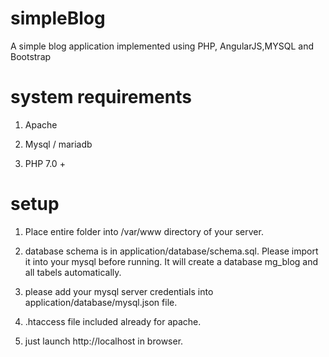 # simpleBlog
A simple blog application implemented using PHP, AngularJS,MYSQL and Bootstrap

# system requirements
 1) Apache
 
 2) Mysql / mariadb  
 
 3) PHP 7.0 +
 
# setup
1) Place entire folder into /var/www directory of your server.

2) database schema is in application/database/schema.sql. Please import it into your mysql before running. It will create a database mg_blog and all tabels automatically.

3) please add your mysql server credentials into  application/database/mysql.json file.

4) .htaccess file included already for apache.

5) just launch http://localhost in browser.


